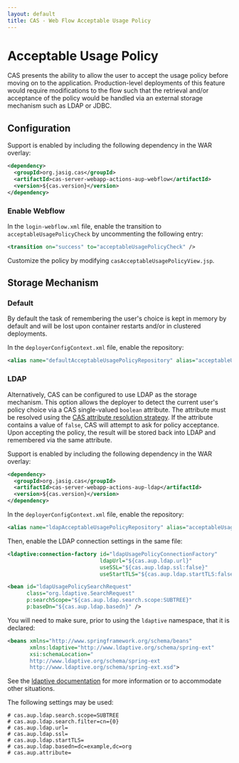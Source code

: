 ```yaml
---
layout: default
title: CAS - Web Flow Acceptable Usage Policy
---
```


# Acceptable Usage Policy

CAS presents the ability to allow the user to accept the usage policy before moving on to the application. 
Production-level deployments of this feature would require modifications to the flow such that the retrieval
and/or acceptance of the policy would be handled via an external storage mechanism such as LDAP or JDBC.

## Configuration

Support is enabled by including the following dependency in the WAR overlay:

```xml
<dependency>
  <groupId>org.jasig.cas</groupId>
  <artifactId>cas-server-webapp-actions-aup-webflow</artifactId>
  <version>${cas.version}</version>
</dependency>
```

### Enable Webflow

In the `login-webflow.xml` file, enable the transition to `acceptableUsagePolicyCheck`
by uncommenting the following entry:

```xml
<transition on="success" to="acceptableUsagePolicyCheck" />
```

Customize the policy by modifying `casAcceptableUsagePolicyView.jsp`.

## Storage Mechanism

### Default

By default the task of remembering the user's choice is kept in memory by default and will be lost upon 
container restarts and/or in clustered deployments.   

In the `deployerConfigContext.xml` file, enable the repository:

```xml
<alias name="defaultAcceptableUsagePolicyRepository" alias="acceptableUsagePolicyRepository" />
```

### LDAP
Alternatively, CAS can be configured to use LDAP as the storage mechanism. This option allows the deployer
to detect the current user's policy choice via a CAS single-valued `boolean` attribute. 
The attribute must be resolved using
the [CAS attribute resolution strategy](../integration/Attribute-Resolution.html). 
If the attribute contains a value of `false`, CAS will attempt to
ask for policy acceptance. Upon accepting the policy, the result will be stored back into LDAP and
remembered via the same attribute. 

Support is enabled by including the following dependency in the WAR overlay:

```xml
<dependency>
  <groupId>org.jasig.cas</groupId>
  <artifactId>cas-server-webapp-actions-aup-ldap</artifactId>
  <version>${cas.version}</version>
</dependency>
```

In the `deployerConfigContext.xml` file, enable the repository:

```xml
<alias name="ldapAcceptableUsagePolicyRepository" alias="acceptableUsagePolicyRepository" />
```

Then, enable the LDAP connection settings in the same file:

```xml
<ldaptive:connection-factory id="ldapUsagePolicyConnectionFactory"
                             ldapUrl="${cas.aup.ldap.url}"
                             useSSL="${cas.aup.ldap.ssl:false}"
                             useStartTLS="${cas.aup.ldap.startTLS:false}" />

<bean id="ldapUsagePolicySearchRequest"
      class="org.ldaptive.SearchRequest"
      p:searchScope="${cas.aup.ldap.search.scope:SUBTREE}"
      p:baseDn="${cas.aup.ldap.basedn}" />
```

You will need to make sure, prior to using the `ldaptive` namespace, that it is declared:

```xml
<beans xmlns="http://www.springframework.org/schema/beans"
       xmlns:ldaptive="http://www.ldaptive.org/schema/spring-ext"
       xsi:schemaLocation="
       http://www.ldaptive.org/schema/spring-ext
       http://www.ldaptive.org/schema/spring-ext.xsd">
```

See the [ldaptive documentation](http://www.ldaptive.org/) for more information or 
to accommodate other situations.

The following settings may be used:

```properties
# cas.aup.ldap.search.scope=SUBTREE
# cas.aup.ldap.search.filter=cn={0}
# cas.aup.ldap.url=
# cas.aup.ldap.ssl=
# cas.aup.ldap.startTLS=
# cas.aup.ldap.basedn=dc=example,dc=org
# cas.aup.attribute=
```
